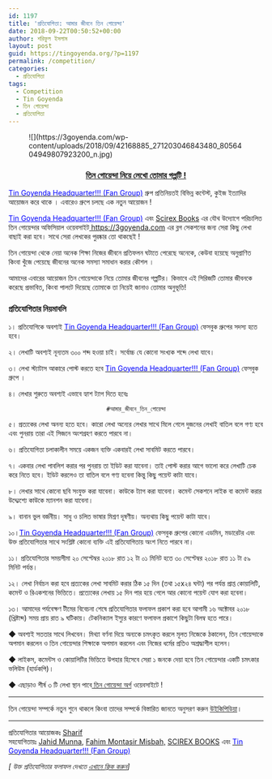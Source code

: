 ```yaml
---
id: 1197
title: 'প্রতিযোগিতা: আমার জীবনে তিন গোয়েন্দা'
date: 2018-09-22T00:50:52+00:00
author: শরিফুল ইসলাম
layout: post
guid: https://tingoyenda.org/?p=1197
permalink: /competition/
categories:
  - প্রতিযোগিতা
tags:
  - Competition
  - Tin Goyenda
  - তিন গোয়েন্দা
  - প্রতিযোগিতা
---
```

<figure class="wp-block-image">![](https://3goyenda.com/wp-content/uploads/2018/09/42168885_271203046843480_8056404949807923200_n.jpg)</figure> 

<h3 dir="ltr" style="text-align: center;">
  <u><strong>তিন গোয়েন্দা নিয়ে লেখো তোমার গল্পটি !</strong></u>
</h3>

<p dir="ltr">
  <a href="https://facebook.com/groups/391508967677973"><span style="color: #0000ff;">Tin Goyenda Headquarter!!! (Fan Group)</span></a> গ্রুপ প্রতিনিয়তই বিভিন্ন কন্টেস্ট, কুইজ ইত্যাদির আয়োজন করে থাকে । এবারেও গ্রুপে চলছে এক নতুন আয়োজন !
</p>

<p dir="ltr">
  <span style="color: #0000ff;"><a href="https://facebook.com/groups/391508967677973" style="color: #0000ff;">Tin Goyenda Headquarter!!! (Fan Group)</a> </span>এবং <a href="https://scirexbooks.blogspot.com">Scirex Books</a> এর যৌথ উদ্যোগে পরিচালিত তিন গোয়েন্দার অফিসিয়াল ওয়েবসাইট<a href="http://www.tingoyenda.org/"> https://3goyenda.com</a> এর ব্লগ সেকশনের জন্য সেরা কিছু লেখা বাছাই করা হবে। সাথে সেরা লেখকের পুরষ্কার তো থাকছেই !
</p>

<p dir="ltr">
  তিন গোয়েন্দা থেকে নেয়া অনেক শিক্ষা নিজের জীবনে প্রতিফলন ঘটাতে পেরেছে অনেকে, কেউবা হয়েছে অনুপ্রাণিত কিংবা খুঁজে পেয়েছে জীবনের অনেক সমস্যা সমাধান করার কৌশল ।
</p>

<p dir="ltr">
  আমাদের এবারের আয়োজন তিন গোয়েন্দাকে নিয়ে তোমার জীবনের গল্পটির। কিভাবে এই সিরিজটি তোমার জীবনকে করেছে প্রভাবিত, কিংবা পালটে দিয়েছে তোমাকে তা নিয়েই জানাও তোমার অনুভূতি!
</p>

<h3 dir="ltr" style="text-align: left;">
  <strong>প্রতিযোগিতার নিয়মাবলি</strong>
</h3>

<p dir="ltr">
  ১। প্রতিযোগিকে অবশ্যই <a href="https://facebook.com/groups/391508967677973"><span style="color: #0000ff;">Tin Goyenda Headquarter!!! (Fan Group)</span></a> ফেসবুক গ্রুপের সদস্য হতে হবে।
</p>

<p dir="ltr">
  ২। লেখাটি অবশ্যই নূন্যতম ৩০০ শব্দ হওয়া চাই। সর্বোচ্চ যে কোনো সংখ্যক শব্দে লেখা যাবে।
</p>

<p dir="ltr">
  ৩। লেখা স্ট্যাটাস আকারে পোস্ট করতে হবে <a href="https://facebook.com/groups/391508967677973"><span style="color: #0000ff;">Tin Goyenda Headquarter!!! (Fan Group)</span></a><a href="https://facebook.com/groups/391508967677973"></a> ফেসবুক গ্রুপে ।
</p>

<p dir="ltr">
  ৪। লেখার শুরুতে অবশ্যই এভাবে হ্যাশ ট্যাগ দিতে হবেঃ
</p>

<p dir="ltr" style="text-align: center;">
  <code>#আমার_জীবনে_তিন_গোয়েন্দা</code>
</p>

<p dir="ltr">
  ৫। প্রত্যকের লেখা অনন্য হতে হবে। কারো লেখা অন্যের লেখার সাথে মিলে গেলে দুজনের লেখাই বাতিল বলে গণ্য হবে এবং পুনরায় তারা এই সিজনে অংশগ্রহণ করতে পারবে না।
</p>

<p dir="ltr">
  ৬। প্রতিযোগিতা চলাকালীন সময়ে একজন ব্যক্তি একবারই লেখা সাবমিট করতে পারবে।
</p>

<p dir="ltr">
  ৭। একবার লেখা পাবলিশ করার পর পুনরায় তা ইডিট করা যাবেনা। তাই পোস্ট করার আগে ভালো করে লেখাটি চেক করে নিতে হবে। ইডিট করলেও তা বাতিল বলে গণ্য হবেনা কিন্তু কিছু পয়েন্ট কাটা যাবে।
</p>

<p dir="ltr">
  ৮। লেখার সাথে কোনো ছবি সংযুক্ত করা যাবেনা। কাউকে ট্যাগ করা যাবেনা। কমেন্ট সেকশনে লাইক বা কমেন্ট করার উদ্দ্যেশ্যে কাউকে ম্যানশন করা যাবেনা।
</p>

<p dir="ltr">
  ৯। বানান ভুল বর্জনীয়। সাধু ও চলিত ভাষার মিশ্রণ দূষণীয়। অন্যথায় কিছু পয়েন্ট কাটা যাবে।
</p>

<p dir="ltr">
  ১০।<a href="https://facebook.com/groups/391508967677973"><span style="color: #0000ff;">Tin Goyenda Headquarter!!! (Fan Group)</span></a><a href="https://facebook.com/groups/391508967677973"></a> ফেসবুক গ্রুপের কোনো এডমিন, মডারেটর এবং উক্ত প্রতিযোগিতার সাথে সংশ্লিষ্ট কোনো ব্যক্তি এই প্রতিযোগিতায় অংশ নিতে পারবে না।
</p>

<p dir="ltr">
  ১১। প্রতিযোগিতার সময়সীমা ২০ সেপ্টেম্বর ২০১৮ রাত ১২ টা ০১ মিনিট হতে ৩০ সেপ্টেম্বর ২০১৮ রাত ১১ টা ৫৯ মিনিট পর্যন্ত।
</p>

<p dir="ltr">
  ১২। লেখা নির্বাচন করা হবে প্রত্যকের লেখা সাবমিট করার ঠিক ১৫ দিন (তথা ১৫x২৪ ঘন্টা) পর পর্যন্ত প্রাপ্ত কোয়ালিটি, কমেন্ট ও রিএকশনের ভিত্তিতে। প্রত্যেকের লেখায় ১৫ দিন পার হয়ে গেলে আর কোনো পয়েন্ট যোগ করা হবেনা।
</p>

<p dir="ltr">
  ১৩। আমাদের পর্যবেক্ষণ টীমের বিবেচনা শেষে প্রতিযোগিতার ফলাফল প্রকাশ করা হবে আগামী ১৬ অক্টোবর ২০১৮ (খ্রিষ্টাব্দ) সময় প্রায় রাত ৯ ঘটিকায়। টেকনিক্যাল ইস্যুর কারণে ফলাফল প্রকাশে কিছুটা বিলম্ব হতে পারে।
</p>

<p dir="ltr">
  ◆ অবশ্যই সততার সাথে লিখবেন। মিথ্যা বর্ণনা দিয়ে অন্যকে চমৎকৃত করলে মূলত নিজেকে ঠকালেন, তিন গোয়েন্দাকে অপমান করলেন ও তিন গোয়েন্দার শিক্ষাকে অপমান করলেন এবং নিজের ধর্মের প্রতিও অশ্রদ্ধাশীল হলেন।
</p>

<p dir="ltr">
  ◆ লাইকস, কমেন্টস ও কোয়ালিটির ভিত্তিতে উপহার হিসেবে সেরা ১ জনকে দেয়া হবে তিন গোয়েন্দার একটি চমৎকার ভলিউম (হার্ডকপি)।
</p>

<p dir="ltr">
  ◆ এছাড়াও শীর্ষ ৩ টি লেখা স্থান পাবে<a href="http://www.tingoyenda.org"> তিন গোয়েন্দা অর্গ</a> ওয়েবসাইটে ! 
</p>

* * *

<p dir="ltr">
  তিন গোয়েন্দা সম্পর্কে নতুন শুনে থাকলে কিংবা তাদের সম্পর্কে বিস্তারিত জানতে অনুসরণ করুন <a href="https://bn.wikipedia.org/wiki/%E0%A6%A4%E0%A6%BF%E0%A6%A8_%E0%A6%97%E0%A7%8B%E0%A6%AF%E0%A6%BC%E0%A7%87%E0%A6%A8%E0%A7%8D%E0%A6%A6%E0%A6%BE">উইকিপিডিয়া</a>।
</p>

* * *

প্রতিযোগিতার আয়োজকঃ <a href="https://m.facebook.com/sharifulislam.face" target="_blank" rel="noopener noreferrer">Sharif</a>  
সহযোগিতায়ঃ [Jahid Munna](facebook.com/jahidmunnaofficial), [Fahim Montasir Misbah,](facebook.com/fahimscirex) [SCIREX BOOKS](https://scirexbooks.blogspot.com) এবং [<span style="color: #0000ff;">Tin Goyenda Headquarter!!! (Fan Group)</span>](https://facebook.com/groups/391508967677973)

_[ উক্ত প্রতিযোগিতার ফলাফল দেখতে [এখানে ক্লিক করুন](https://3goyenda.com/amar-jibone-tin-goyenda-result/)]_